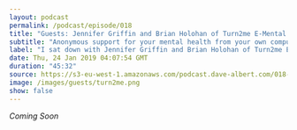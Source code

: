 ```yaml
---
layout: podcast
permalink: /podcast/episode/018
title: "Guests: Jennifer Griffin and Brian Holohan of Turn2me E-Mental Health"
subtitle: "Anonymous support for your mental health from your own computer"
label: "I sat down with Jennifer Griffin and Brian Holohan of Turn2me E-Mental Health to discuss their services and mental health.  turn2me.org was founded in 2009 stemming from the very personal experiences of brothers Oisin and Diarmuid Scollard, who lost their brother to suicide in 2003. They had a vision to create a web space for people to share, discuss and offload personal problems, find support and get useful information.  Turn2Me provides a 3 tiered approach to supporting mental well-being - Self Help, support groups and Professional Support. Remain anonymous, express yourself and share your experiences without fear of recognition or judgement.  | https://turn2me.org/ | https://www.facebook.com/turn2me | https://twitter.com/turn2me"
date: Thu, 24 Jan 2019 04:07:54 GMT
duration: "45:32"
source: https://s3-eu-west-1.amazonaws.com/podcast.dave-albert.com/018-Turn2me.mp3
image: /images/guests/turn2me.png
show: false
---
```


<i>Coming Soon</i>
